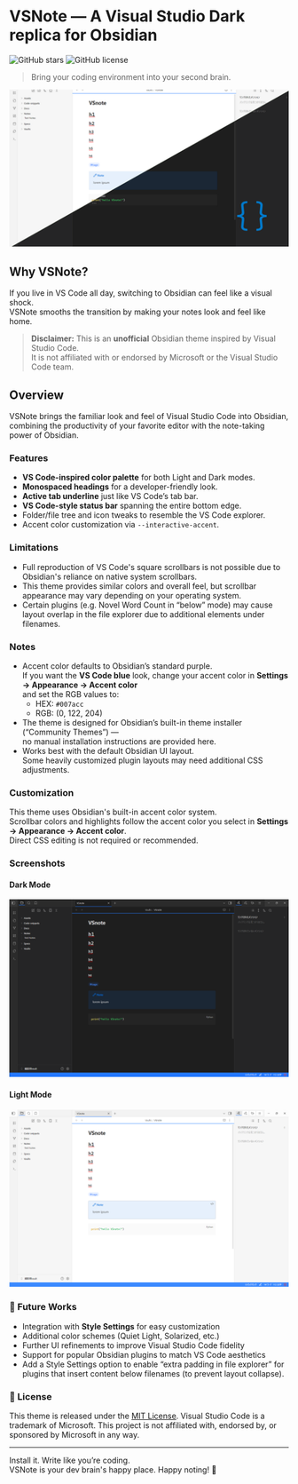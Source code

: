 # VSNote — A Visual Studio Dark replica for Obsidian
![GitHub stars](https://img.shields.io/github/stars/AmyJapanese/VSNote?style=flat-square)
![GitHub license](https://img.shields.io/github/license/AmyJapanese/VSNote?style=flat-square)
> Bring your coding environment into your second brain.

![VSNote Theme Thumbnail](Assets/Thumbnail.png)

## Why VSNote?

If you live in VS Code all day, switching to Obsidian can feel like a visual shock.  
VSNote smooths the transition by making your notes look and feel like home.

> **Disclaimer:** This is an **unofficial** Obsidian theme inspired by Visual Studio Code.  
> It is not affiliated with or endorsed by Microsoft or the Visual Studio Code team.

## Overview

VSNote brings the familiar look and feel of Visual Studio Code into Obsidian,  
combining the productivity of your favorite editor with the note-taking power of Obsidian.

### Features

- **VS Code-inspired color palette** for both Light and Dark modes.
- **Monospaced headings** for a developer-friendly look.
- **Active tab underline** just like VS Code’s tab bar.
- **VS Code-style status bar** spanning the entire bottom edge.
- Folder/file tree and icon tweaks to resemble the VS Code explorer.
- Accent color customization via `--interactive-accent`.

### Limitations
- Full reproduction of VS Code's square scrollbars is not possible due to Obsidian's reliance on native system scrollbars.  
- This theme provides similar colors and overall feel, but scrollbar appearance may vary depending on your operating system.
- Certain plugins (e.g. Novel Word Count in “below” mode) may cause layout overlap in the file explorer due to additional elements under filenames.

### Notes

- Accent color defaults to Obsidian’s standard purple.  
  If you want the **VS Code blue** look, change your accent color in **Settings → Appearance → Accent color**  
  and set the RGB values to:  
  - HEX: `#007acc`
  - RGB: (0, 122, 204)
- The theme is designed for Obsidian’s built-in theme installer (“Community Themes”) —  
  no manual installation instructions are provided here.
- Works best with the default Obsidian UI layout.  
  Some heavily customized plugin layouts may need additional CSS adjustments.

### Customization

This theme uses Obsidian's built-in accent color system.  
Scrollbar colors and highlights follow the accent color you select in **Settings → Appearance → Accent color**.  
Direct CSS editing is not required or recommended.

### Screenshots

#### Dark Mode

![VSNote Dark Mode Screenshot](Assets/darkmode.png)

#### Light Mode

![VSNote Light Mode Screenshot](Assets/lightmode.png)

### 🚧 Future Works

- Integration with **Style Settings** for easy customization
- Additional color schemes (Quiet Light, Solarized, etc.)
- Further UI refinements to improve Visual Studio Code fidelity
- Support for popular Obsidian plugins to match VS Code aesthetics
- Add a Style Settings option to enable “extra padding in file explorer” for plugins that insert content below filenames (to prevent layout collapse).

### 📜 License

This theme is released under the [MIT License](License.txt).
Visual Studio Code is a trademark of Microsoft.
This project is not affiliated with, endorsed by, or sponsored by Microsoft in any way.

---

Install it. Write like you’re coding.  
VSNote is your dev brain's happy place.
Happy noting! 🚀
